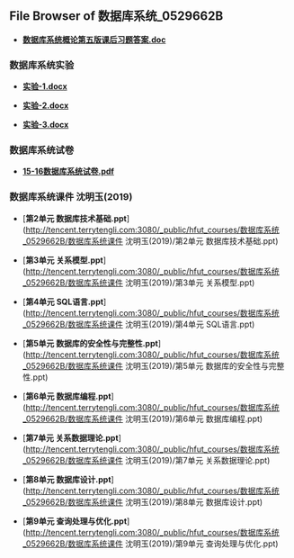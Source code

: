 ## File Browser of 数据库系统_0529662B

- [**数据库系统概论第五版课后习题答案.doc**](http://tencent.terrytengli.com:3080/_public/hfut_courses/数据库系统_0529662B/数据库系统概论第五版课后习题答案.doc)

### 数据库系统实验

- [**实验-1.docx**](http://tencent.terrytengli.com:3080/_public/hfut_courses/数据库系统_0529662B/数据库系统实验/实验-1.docx)

- [**实验-2.docx**](http://tencent.terrytengli.com:3080/_public/hfut_courses/数据库系统_0529662B/数据库系统实验/实验-2.docx)

- [**实验-3.docx**](http://tencent.terrytengli.com:3080/_public/hfut_courses/数据库系统_0529662B/数据库系统实验/实验-3.docx)

### 数据库系统试卷

- [**15-16数据库系统试卷.pdf**](http://tencent.terrytengli.com:3080/_public/hfut_courses/数据库系统_0529662B/数据库系统试卷/15-16数据库系统试卷.pdf)

### 数据库系统课件 沈明玉(2019)

- [**第2单元 数据库技术基础.ppt**](http://tencent.terrytengli.com:3080/_public/hfut_courses/数据库系统_0529662B/数据库系统课件 沈明玉(2019)/第2单元 数据库技术基础.ppt)

- [**第3单元 关系模型.ppt**](http://tencent.terrytengli.com:3080/_public/hfut_courses/数据库系统_0529662B/数据库系统课件 沈明玉(2019)/第3单元 关系模型.ppt)

- [**第4单元 SQL语言.ppt**](http://tencent.terrytengli.com:3080/_public/hfut_courses/数据库系统_0529662B/数据库系统课件 沈明玉(2019)/第4单元 SQL语言.ppt)

- [**第5单元  数据库的安全性与完整性.ppt**](http://tencent.terrytengli.com:3080/_public/hfut_courses/数据库系统_0529662B/数据库系统课件 沈明玉(2019)/第5单元  数据库的安全性与完整性.ppt)

- [**第6单元 数据库编程.ppt**](http://tencent.terrytengli.com:3080/_public/hfut_courses/数据库系统_0529662B/数据库系统课件 沈明玉(2019)/第6单元 数据库编程.ppt)

- [**第7单元 关系数据理论.ppt**](http://tencent.terrytengli.com:3080/_public/hfut_courses/数据库系统_0529662B/数据库系统课件 沈明玉(2019)/第7单元 关系数据理论.ppt)

- [**第8单元 数据库设计.ppt**](http://tencent.terrytengli.com:3080/_public/hfut_courses/数据库系统_0529662B/数据库系统课件 沈明玉(2019)/第8单元 数据库设计.ppt)

- [**第9单元 查询处理与优化.ppt**](http://tencent.terrytengli.com:3080/_public/hfut_courses/数据库系统_0529662B/数据库系统课件 沈明玉(2019)/第9单元 查询处理与优化.ppt)
